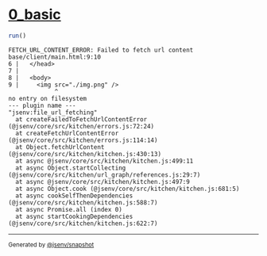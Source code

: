 # [0_basic](../../img_not_found_build.test.mjs#L22)

```js
run()
```

```console
FETCH_URL_CONTENT_ERROR: Failed to fetch url content
base/client/main.html:9:10
6 |   </head>
7 | 
8 |   <body>
9 |     <img src="./img.png" />
             ^
no entry on filesystem
--- plugin name ---
"jsenv:file_url_fetching"
  at createFailedToFetchUrlContentError (@jsenv/core/src/kitchen/errors.js:72:24)
  at createFetchUrlContentError (@jsenv/core/src/kitchen/errors.js:114:14)
  at Object.fetchUrlContent (@jsenv/core/src/kitchen/kitchen.js:430:13)
  at async @jsenv/core/src/kitchen/kitchen.js:499:11
  at async Object.startCollecting (@jsenv/core/src/kitchen/url_graph/references.js:29:7)
  at async @jsenv/core/src/kitchen/kitchen.js:497:9
  at async Object.cook (@jsenv/core/src/kitchen/kitchen.js:681:5)
  at async cookSelfThenDependencies (@jsenv/core/src/kitchen/kitchen.js:588:7)
  at async Promise.all (index 0)
  at async startCookingDependencies (@jsenv/core/src/kitchen/kitchen.js:622:7)
```

---

<sub>
  Generated by <a href="https://github.com/jsenv/core/tree/main/packages/independent/snapshot">@jsenv/snapshot</a>
</sub>
